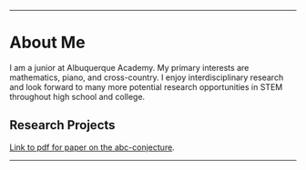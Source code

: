 * * *

# About Me

I am a junior at Albuquerque Academy. My primary interests are mathematics, piano, and cross-country. I enjoy interdisciplinary research and look forward to many more potential research opportunities in STEM throughout high school and college.

## Research Projects

[Link to pdf for paper on the abc-conjecture](./isef_paper_abcs.pdf).

* * *
